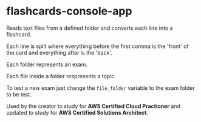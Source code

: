 # flashcards-console-app

Reads text files from a defined folder and converts each line into a flashcard.

Each line is split where everything before the first comma is the 'front' of the card and everything after is the 'back'.

Each folder represents an exam.

Each file inside a folder respresents a topic.

To test a new exam just change the `file_folder` variable to the exam folder to be test.

Used by the creator to study for **AWS Certified Cloud Practioner** and updated to study for **AWS Certified Solutions Architect**.
